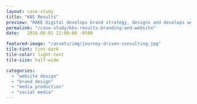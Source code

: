```yaml
---
layout: case-study
title: "KBS Results"
preview: "RAKE Digital develops brand strategy, designs and develops website, and launches KBS Results social media program."
permalink: "/case-study/kbs-results-branding-and-website"
date:   2016-06-01 12:00:00 -0500

featured-image: "/assets/img/journey-driven-consulting.jpg"
tile-tint: tint-dark
tile-color: light-text
tile-size: half-wide

categories:
  - "website design"
  - "brand design"
  - "media production"
  - "social media"
---
```

